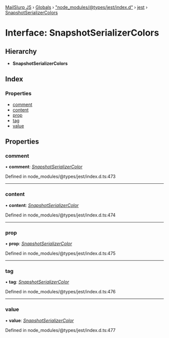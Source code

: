 [MailSlurp JS](../README.md) › [Globals](../globals.md) › ["node_modules/@types/jest/index.d"](../modules/_node_modules__types_jest_index_d_.md) › [jest](../modules/_node_modules__types_jest_index_d_.jest.md) › [SnapshotSerializerColors](_node_modules__types_jest_index_d_.jest.snapshotserializercolors.md)

# Interface: SnapshotSerializerColors

## Hierarchy

* **SnapshotSerializerColors**

## Index

### Properties

* [comment](_node_modules__types_jest_index_d_.jest.snapshotserializercolors.md#comment)
* [content](_node_modules__types_jest_index_d_.jest.snapshotserializercolors.md#content)
* [prop](_node_modules__types_jest_index_d_.jest.snapshotserializercolors.md#prop)
* [tag](_node_modules__types_jest_index_d_.jest.snapshotserializercolors.md#tag)
* [value](_node_modules__types_jest_index_d_.jest.snapshotserializercolors.md#value)

## Properties

###  comment

• **comment**: *[SnapshotSerializerColor](_node_modules__types_jest_index_d_.jest.snapshotserializercolor.md)*

Defined in node_modules/@types/jest/index.d.ts:473

___

###  content

• **content**: *[SnapshotSerializerColor](_node_modules__types_jest_index_d_.jest.snapshotserializercolor.md)*

Defined in node_modules/@types/jest/index.d.ts:474

___

###  prop

• **prop**: *[SnapshotSerializerColor](_node_modules__types_jest_index_d_.jest.snapshotserializercolor.md)*

Defined in node_modules/@types/jest/index.d.ts:475

___

###  tag

• **tag**: *[SnapshotSerializerColor](_node_modules__types_jest_index_d_.jest.snapshotserializercolor.md)*

Defined in node_modules/@types/jest/index.d.ts:476

___

###  value

• **value**: *[SnapshotSerializerColor](_node_modules__types_jest_index_d_.jest.snapshotserializercolor.md)*

Defined in node_modules/@types/jest/index.d.ts:477
